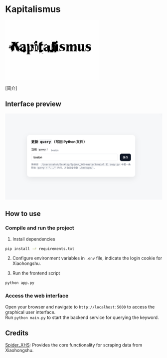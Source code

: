 
# Kapitalismus
<img src="./doc/icon.png" alt="icon" width="300">

[简介]

## Interface preview
![img.png](doc/screenshot.png)

## How to use
### Compile and run the project
1. Install dependencies
```bash
pip install -r requirements.txt
```
2. Configure environment variables in `.env` file, indicate the login cookie for Xiaohongshu.

3. Run the frontend script
```bash
python app.py
```
### Access the web interface
Open your browser and navigate to `http://localhost:5000` to access the graphical user interface.  
Run `python main.py` to start the backend service for querying the keyword.

## Credits
[Spider_XHS](https://github.com/cv-cat/Spider_XHS): Provides the core functionality for scraping data from Xiaohongshu.

